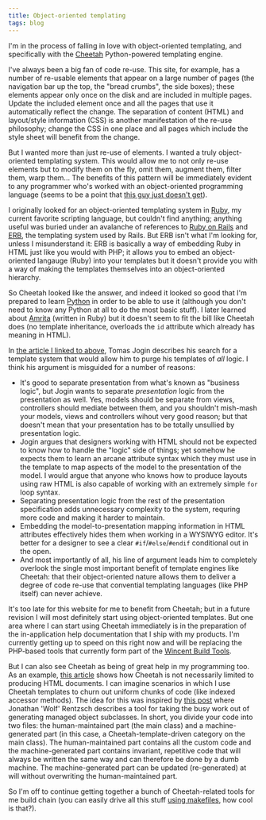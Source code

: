 ```yaml
---
title: Object-oriented templating
tags: blog
---
```


I'm in the process of falling in love with object-oriented templating, and specifically with the [Cheetah](http://cheetahtemplate.org/) Python-powered templating engine.

I've always been a big fan of code re-use. This site, for example, has a number of re-usable elements that appear on a large number of pages (the navigation bar up the top, the "bread crumbs", the side boxes); these elements appear only once on the disk and are included in multiple pages. Update the included element once and all the pages that use it automatically reflect the change. The separation of content (HTML) and layout/style information (CSS) is another manifestation of the re-use philosophy; change the CSS in one place and all pages which include the style sheet will benefit from the change.

But I wanted more than just re-use of elements. I wanted a truly object-oriented templating system. This would allow me to not only re-use elements but to modify them on the fly, omit them, augment them, filter them, warp them... The benefits of this pattern will be immediately evident to any programmer who's worked with an object-oriented programming language (seems to be a point that [this guy just doesn't get](http://jogin.com/weblog/archives/2004/03/19/template_systems)).





I originally looked for an object-oriented templating system in [Ruby](http://www.ruby-lang.org/en/), my current favorite scripting language, but couldn't find anything; anything useful was buried under an avalanche of references to [Ruby on Rails](http://www.rubyonrails.org/) and [ERB](http://www.ruby-doc.org/stdlib/libdoc/erb/rdoc/), the templating system used by Rails. But ERB isn't what I'm looking for, unless I misunderstand it: ERB is basically a way of embedding Ruby in HTML just like you would with PHP; it allows you to embed an object-oriented langauge (Ruby) into your templates but it doesn't provide you with a way of making the templates themselves into an object-oriented hierarchy.

So Cheetah looked like the answer, and indeed it looked so good that I'm prepared to learn [Python](http://www.python.org/) in order to be able to use it (although you don't need to know any Python at all to do the most basic stuff). I later learned about [Amrita](http://amrita.sourceforge.jp/) (written in Ruby) but it doesn't seem to fit the bill like Cheetah does (no template inheritance, overloads the `id` attribute which already has meaning in HTML).

In [the article I linked to above](http://jogin.com/weblog/archives/2004/03/19/template_systems), Tomas Jogin describes his search for a template system that would allow him to purge his templates of *all* logic. I think his argument is misguided for a number of reasons:

-   It's good to separate presentation from what's known as "business logic", but Jogin wants to separate *presentation* logic from the presentation as well. Yes, models should be separate from views, controllers should mediate between them, and you shouldn't mish-mash your models, views and controllers wihout very good reason; but that doesn't mean that your presentation has to be totally unsullied by presentation logic.
-   Jogin argues that designers working with HTML should not be expected to know how to handle the "logic" side of things; yet somehow he expects them to learn an arcane attribute syntax which they must use in the template to map aspects of the model to the presentation of the model. I would argue that anyone who knows how to produce layouts using raw HTML is also capable of working with an extremely simple `for` loop syntax.
-   Separating presentation logic from the rest of the presentation specification adds unnecessary complexity to the system, requring more code and making it harder to maintain.
-   Embedding the model-to-presentation mapping information in HTML attributes effectively hides them when working in a WYSIWYG editor. It's better for a designer to see a clear `#if`/`#else`/`#endif` conditional out in the open.
-   And most importantly of all, his line of argument leads him to completely overlook the single most important benefit of template engines like Cheetah: that their object-oriented nature allows them to deliver a degree of code re-use that convential templating languages (like PHP itself) can never achieve.

It's too late for this website for me to benefit from Cheetah; but in a future revision I will most definitely start using object-oriented templates. But one area where I can start using Cheetah immediately is in the preparation of the in-application help documentation that I ship with my products. I'm currently getting up to speed on this right now and will be replacing the PHP-based tools that currently form part of the [Wincent Build Tools](http://www.wincent.com/a/products/buildtools/).

But I can also see Cheetah as being of great help in my programming too. As an example, [this article](http://www.onlamp.com/pub/a/python/2005/01/13/cheetah.html) shows how Cheetah is not necessarily limited to producing HTML documents. I can imagine scenarios in which I use Cheetah templates to churn out uniform chunks of code (like indexed accessor methods). The idea for this was inspired by [this post](http://rentzsch.com/code/mogenerator) where Jonathan 'Wolf' Rentzsch describes a tool for taking the busy work out of generating managed object subclasses. In short, you divide your code into two files: the human-maintained part (the main class) and a machine-generated part (in this case, a Cheetah-template-driven category on the main class). The human-maintained part contains all the custom code and the machine-generated part contains invariant, repetitive code that will always be written the same way and can therefore be done by a dumb machine. The machine-generated part can be updated (re-generated) at will without overwriting the human-maintained part.

So I'm off to continue getting together a bunch of Cheetah-related tools for me build chain (you can easily drive all this stuff [using makefiles](http://cheetahtemplate.org/docs/users_guide_html_multipage/tips.Makefile.html), how cool is that?).
